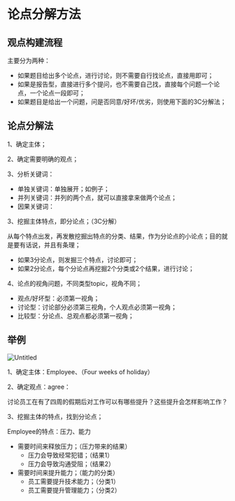 # 论点分解方法

## 观点构建流程
主要分为两种：
- 如果题目给出多个论点，进行讨论，则不需要自行找论点，直接用即可；
- 如果是报告型，直接进行多个提问，也不需要自己找，直接每个问题一个论点，一个论点一段即可；
- 如果题目是给出一个问题，问是否同意/好坏/优劣，则使用下面的3C分解法；

## 论点分解法

1、确定主体；

2、确定需要明确的观点；

3、分析关键词：

- 单独关键词：单独展开；如例子；
- 并列关键词：并列的两个点，就可以直接拿来做两个论点；
- 因果关键词：

3、挖掘主体特点，即分论点；（3C分解）

从每个特点出发，再发散挖掘出特点的分类、结果，作为分论点的小论点；目的就是要有话说，并且有条理；

- 如果3分论点，则发掘三个特点，讨论即可；
- 如果2分论点，每个分论点再挖掘2个分类或2个结果，进行讨论；

4、论点的视角问题，不同类型topic，视角不同；
- 观点/好坏型：必须第一视角；
- 讨论型：讨论部分必须第三视角，个人观点必须第一视角；
- 比较型：分论点、总观点都必须第一视角；

## 举例

![Untitled](/images/大作文5.png)

1、确定主体：Employee、（Four weeks of holiday）

2、确定观点：agree：

讨论员工在有了四周的假期后对工作可以有哪些提升？这些提升会怎样影响工作？

3、挖掘主体的特点，找到分论点；

Employee的特点：压力、能力

- 需要时间来释放压力；（压力带来的结果）
    - 压力会导致经常犯错；（结果1）
    - 压力会导致沟通受阻；（结果2）
- 需要时间来提升能力；（能力的分类）
    - 员工需要提升技术能力；（分类1）
    - 员工需要提升管理能力；（分类2）